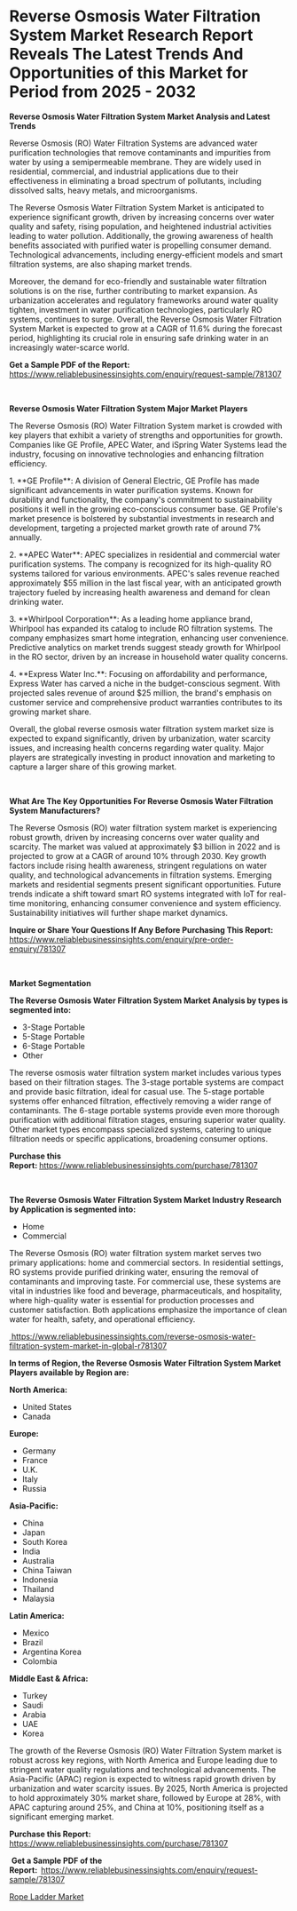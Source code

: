 <p><h1>Reverse Osmosis Water Filtration System Market Research Report Reveals The Latest Trends And Opportunities of this Market for Period from 2025 - 2032</h1></p><p><strong>Reverse Osmosis Water Filtration System Market Analysis and Latest Trends</strong></p>
<p><p>Reverse Osmosis (RO) Water Filtration Systems are advanced water purification technologies that remove contaminants and impurities from water by using a semipermeable membrane. They are widely used in residential, commercial, and industrial applications due to their effectiveness in eliminating a broad spectrum of pollutants, including dissolved salts, heavy metals, and microorganisms.</p><p>The Reverse Osmosis Water Filtration System Market is anticipated to experience significant growth, driven by increasing concerns over water quality and safety, rising population, and heightened industrial activities leading to water pollution. Additionally, the growing awareness of health benefits associated with purified water is propelling consumer demand. Technological advancements, including energy-efficient models and smart filtration systems, are also shaping market trends.</p><p>Moreover, the demand for eco-friendly and sustainable water filtration solutions is on the rise, further contributing to market expansion. As urbanization accelerates and regulatory frameworks around water quality tighten, investment in water purification technologies, particularly RO systems, continues to surge. Overall, the Reverse Osmosis Water Filtration System Market is expected to grow at a CAGR of 11.6% during the forecast period, highlighting its crucial role in ensuring safe drinking water in an increasingly water-scarce world.</p></p>
<p><strong>Get a Sample PDF of the Report:&nbsp;</strong> <a href="https://www.reliablebusinessinsights.com/enquiry/request-sample/781307?utm_campaign=2709&utm_medium=2&utm_source=Github&utm_content=ia&utm_term=04042025&utm_id=reverse-osmosis-water-filtration-system">https://www.reliablebusinessinsights.com/enquiry/request-sample/781307</a></p>
<p>&nbsp;</p>
<p><strong>Reverse Osmosis Water Filtration System Major Market Players</strong></p>
<p><p>The Reverse Osmosis (RO) Water Filtration System market is crowded with key players that exhibit a variety of strengths and opportunities for growth. Companies like GE Profile, APEC Water, and iSpring Water Systems lead the industry, focusing on innovative technologies and enhancing filtration efficiency. </p><p>1. **GE Profile**: A division of General Electric, GE Profile has made significant advancements in water purification systems. Known for durability and functionality, the company's commitment to sustainability positions it well in the growing eco-conscious consumer base. GE Profile's market presence is bolstered by substantial investments in research and development, targeting a projected market growth rate of around 7% annually.</p><p>2. **APEC Water**: APEC specializes in residential and commercial water purification systems. The company is recognized for its high-quality RO systems tailored for various environments. APEC's sales revenue reached approximately $55 million in the last fiscal year, with an anticipated growth trajectory fueled by increasing health awareness and demand for clean drinking water.</p><p>3. **Whirlpool Corporation**: As a leading home appliance brand, Whirlpool has expanded its catalog to include RO filtration systems. The company emphasizes smart home integration, enhancing user convenience. Predictive analytics on market trends suggest steady growth for Whirlpool in the RO sector, driven by an increase in household water quality concerns.</p><p>4. **Express Water Inc.**: Focusing on affordability and performance, Express Water has carved a niche in the budget-conscious segment. With projected sales revenue of around $25 million, the brand's emphasis on customer service and comprehensive product warranties contributes to its growing market share.</p><p>Overall, the global reverse osmosis water filtration system market size is expected to expand significantly, driven by urbanization, water scarcity issues, and increasing health concerns regarding water quality. Major players are strategically investing in product innovation and marketing to capture a larger share of this growing market.</p></p>
<p>&nbsp;</p>
<p><strong>What Are The Key Opportunities For Reverse Osmosis Water Filtration System Manufacturers?</strong></p>
<p><p>The Reverse Osmosis (RO) water filtration system market is experiencing robust growth, driven by increasing concerns over water quality and scarcity. The market was valued at approximately $3 billion in 2022 and is projected to grow at a CAGR of around 10% through 2030. Key growth factors include rising health awareness, stringent regulations on water quality, and technological advancements in filtration systems. Emerging markets and residential segments present significant opportunities. Future trends indicate a shift toward smart RO systems integrated with IoT for real-time monitoring, enhancing consumer convenience and system efficiency. Sustainability initiatives will further shape market dynamics.</p></p>
<p><strong>Inquire or Share Your Questions If Any Before Purchasing This Report:</strong> <a href="https://www.reliablebusinessinsights.com/enquiry/pre-order-enquiry/781307?utm_campaign=2709&utm_medium=2&utm_source=Github&utm_content=ia&utm_term=04042025&utm_id=reverse-osmosis-water-filtration-system">https://www.reliablebusinessinsights.com/enquiry/pre-order-enquiry/781307</a></p>
<p>&nbsp;</p>
<p><strong>Market Segmentation</strong></p>
<p><strong>The Reverse Osmosis Water Filtration System Market Analysis by types is segmented into:</strong></p>
<p><ul><li>3-Stage Portable</li><li>5-Stage Portable</li><li>6-Stage Portable</li><li>Other</li></ul></p>
<p><p>The reverse osmosis water filtration system market includes various types based on their filtration stages. The 3-stage portable systems are compact and provide basic filtration, ideal for casual use. The 5-stage portable systems offer enhanced filtration, effectively removing a wider range of contaminants. The 6-stage portable systems provide even more thorough purification with additional filtration stages, ensuring superior water quality. Other market types encompass specialized systems, catering to unique filtration needs or specific applications, broadening consumer options.</p></p>
<p><strong>Purchase this Report:&nbsp;</strong><a href="https://www.reliablebusinessinsights.com/purchase/781307?utm_campaign=2709&utm_medium=2&utm_source=Github&utm_content=ia&utm_term=04042025&utm_id=reverse-osmosis-water-filtration-system">https://www.reliablebusinessinsights.com/purchase/781307</a></p>
<p>&nbsp;</p>
<p><strong>The Reverse Osmosis Water Filtration System Market Industry Research by Application is segmented into:</strong></p>
<p><ul><li>Home</li><li>Commercial</li></ul></p>
<p><p>The Reverse Osmosis (RO) water filtration system market serves two primary applications: home and commercial sectors. In residential settings, RO systems provide purified drinking water, ensuring the removal of contaminants and improving taste. For commercial use, these systems are vital in industries like food and beverage, pharmaceuticals, and hospitality, where high-quality water is essential for production processes and customer satisfaction. Both applications emphasize the importance of clean water for health, safety, and operational efficiency.</p></p>
<p><a href="https://www.reliablebusinessinsights.com/reverse-osmosis-water-filtration-system-market-in-global-r781307?utm_campaign=2709&utm_medium=2&utm_source=Github&utm_content=ia&utm_term=04042025&utm_id=reverse-osmosis-water-filtration-system">&nbsp;https://www.reliablebusinessinsights.com/reverse-osmosis-water-filtration-system-market-in-global-r781307</a></p>
<p><strong>In terms of Region, the Reverse Osmosis Water Filtration System Market Players available by Region are:</strong></p>
<p>
    <p> <strong> North America: </strong>
        <ul>
            <li>United States</li>
            <li>Canada</li>
        </ul>
        </p> 
    <p> <strong> Europe: </strong>
        <ul>
            <li>Germany</li>
            <li>France</li>
            <li>U.K.</li>
            <li>Italy</li>
            <li>Russia</li>
        </ul>
        </p> 
    <p> <strong> Asia-Pacific: </strong>
        <ul>
            <li>China</li>
            <li>Japan</li>
            <li>South Korea</li>
            <li>India</li>
            <li>Australia</li>
            <li>China Taiwan</li>
            <li>Indonesia</li>
            <li>Thailand</li>
            <li>Malaysia</li>
        </ul>
        </p> 
    <p> <strong> Latin America: </strong>
        <ul>
            <li>Mexico</li>
            <li>Brazil</li>
            <li>Argentina Korea</li>
            <li>Colombia</li>
        </ul>
        </p> 
    <p> <strong> Middle East & Africa: </strong>
        <ul>
            <li>Turkey</li>
            <li>Saudi</li>
            <li>Arabia</li>
            <li>UAE</li>
            <li>Korea</li>
        </ul>
    </p>
    </p>
<p><p>The growth of the Reverse Osmosis (RO) Water Filtration System market is robust across key regions, with North America and Europe leading due to stringent water quality regulations and technological advancements. The Asia-Pacific (APAC) region is expected to witness rapid growth driven by urbanization and water scarcity issues. By 2025, North America is projected to hold approximately 30% market share, followed by Europe at 28%, with APAC capturing around 25%, and China at 10%, positioning itself as a significant emerging market.</p></p>
<p><strong>Purchase this Report: </strong><a href="https://www.reliablebusinessinsights.com/purchase/781307?utm_campaign=2709&utm_medium=2&utm_source=Github&utm_content=ia&utm_term=04042025&utm_id=reverse-osmosis-water-filtration-system">https://www.reliablebusinessinsights.com/purchase/781307</a></p>
<p>&nbsp;<strong>Get a Sample PDF of the Report:&nbsp;&nbsp;</strong><a href="https://www.reliablebusinessinsights.com/enquiry/request-sample/781307?utm_campaign=2709&utm_medium=2&utm_source=Github&utm_content=ia&utm_term=04042025&utm_id=reverse-osmosis-water-filtration-system">https://www.reliablebusinessinsights.com/enquiry/request-sample/781307</a></p>
<p><strong></strong></p>
<p><p><a href="https://github.com/akrachveslov/Market-Research-Report-List-1/blob/main/rope-ladder-market.md?utm_campaign=2709&utm_medium=2&utm_source=Github&utm_content=ia&utm_term=04042025&utm_id=reverse-osmosis-water-filtration-system">Rope Ladder Market</a></p></p>